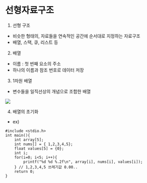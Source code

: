 <h1>선형자료구조</h1>

1. 선형 구조
- 비슷한 형태의, 자료들을 연속적인 공간에 순서대로 지정하는 자료구조
- 배열, 스택, 큐, 리스트 등

2. 배열
- 이름 : 첫 번째 요소의 주소
- 하나의 이름과 참조 번호로 데이터 저장

3. 1차원 배열
- 변수들을  일직선상의 개념으로 조합한 배열
<img src="https://lh5.googleusercontent.com/_qwYm5NrhI-T77EflHiB8FD8Odt21JOYnhszPY6BMFPgNu3tRSP6x2tGb8I0zYbhZgNbtboi8HP5SWmFA6beDJeY1-ys9sdjKMGgO8Ko-axgs58z9VdSet5WAPW1Rjk3C41F_YzCbzQ">

4. 배열의 초기화
 - ex)
```
#include <stdio.h>
int main(){
	int array[5];
	int nums[] = { 1,2,3,4,5};
	float values[5] = {0};
	int i;
	for(i=0; i<5; i++){
		printf("%d %d %.2f\n", array[i], nums[i], values[i]);
	} // 1,2,3,4,5 쓰레기값 0.00..
	return 0;
}
 ```